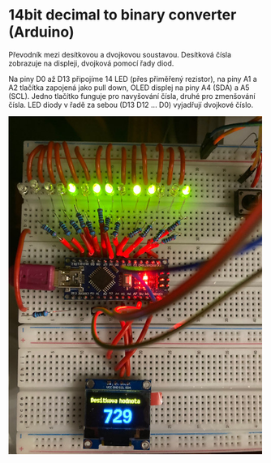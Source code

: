 # 14bit decimal to binary converter (Arduino)

Převodník mezi desítkovou a dvojkovou soustavou. Desítková čísla zobrazuje na displeji, dvojková pomocí řady diod.

Na piny D0 až D13 připojíme 14 LED (přes přiměřený rezistor), na piny A1 a A2 tlačítka zapojená jako pull down, OLED displej na piny A4 (SDA) a A5 (SCL).
Jedno tlačítko funguje pro navyšování čísla, druhé pro zmenšování čísla. LED diody v řadě za sebou (D13 D12 ... D0) vyjadřují dvojkové číslo.

![prevodnik](photo.jpg)
